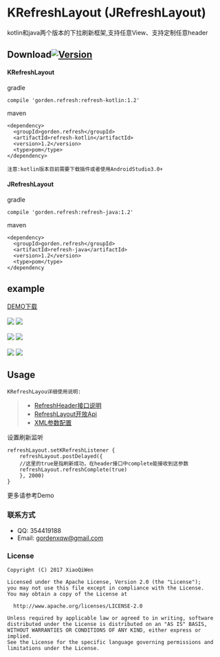 # KRefreshLayout (JRefreshLayout)
kotlin和java两个版本的下拉刷新框架,支持任意View、支持定制任意header
## Download[![Version](https://img.shields.io/badge/release-1.2-green.svg)](https://github.com/XiaoQiWen/KRefreshLayout/releases)
#### KRefreshLayout
gradle
```
compile 'gorden.refresh:refresh-kotlin:1.2'
```
maven
```
<dependency>
  <groupId>gorden.refresh</groupId>
  <artifactId>refresh-kotlin</artifactId>
  <version>1.2</version>
  <type>pom</type>
</dependency>
```
``注意:kotlin版本目前需要下载插件或者使用AndroidStudio3.0+``</br>
#### JRefreshLayout
gradle
```
compile 'gorden.refresh:refresh-java:1.2'
```
maven
```
<dependency>
  <groupId>gorden.refresh</groupId>
  <artifactId>refresh-java</artifactId>
  <version>1.2</version>
  <type>pom</type>
</dependency
```
## example
[DEMO下载](https://github.com/XiaoQiWen/Resources/raw/master/KRefreshLayout/demo1.2.apk)</br></br>
![](https://github.com/XiaoQiWen/Resources/raw/master/KRefreshLayout/gif0.gif)
![](https://github.com/XiaoQiWen/Resources/raw/master/KRefreshLayout/gif1.gif)
</br></br>
![](https://github.com/XiaoQiWen/Resources/raw/master/KRefreshLayout/gif2.gif)
![](https://github.com/XiaoQiWen/Resources/raw/master/KRefreshLayout/gif3.gif)
</br></br>
![](https://github.com/XiaoQiWen/Resources/raw/master/KRefreshLayout/gif4.gif)
![](https://github.com/XiaoQiWen/Resources/raw/master/KRefreshLayout/gif5.gif)
## Usage
``KRefreshLayou详细使用说明:``
>* [RefreshHeader接口说明](https://github.com/XiaoQiWen/KRefreshLayout/wiki/RefreshHeader%E6%96%B9%E6%B3%95%E8%AF%B4%E6%98%8E)
>* [RefreshLayout开放Api](https://github.com/XiaoQiWen/KRefreshLayout/wiki/RefreshLayout%E5%BC%80%E6%94%BEApi)
>* [XML参数配置](https://github.com/XiaoQiWen/KRefreshLayout/wiki/RefreshHeader-XML%E5%8F%AF%E9%85%8D%E7%BD%AE%E5%8F%82%E6%95%B0)

设置刷新监听
```
refreshLayout.setKRefreshListener {
    refreshLayout.postDelayed({
    //这里的true是指刷新成功，在header接口中complete能接收到这参数
    refreshLayout.refreshComplete(true)
    }, 2000)
}
```
更多请参考Demo
### 联系方式
* QQ:   354419188
* Email:    gordenxqw@gmail.com

### License
    Copyright (C) 2017 XiaoQiWen

    Licensed under the Apache License, Version 2.0 (the "License");
    you may not use this file except in compliance with the License.
    You may obtain a copy of the License at

      http://www.apache.org/licenses/LICENSE-2.0

    Unless required by applicable law or agreed to in writing, software
    distributed under the License is distributed on an "AS IS" BASIS,
    WITHOUT WARRANTIES OR CONDITIONS OF ANY KIND, either express or implied.
    See the License for the specific language governing permissions and
    limitations under the License.
